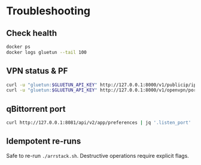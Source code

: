 # Troubleshooting

## Check health
```bash
docker ps
docker logs gluetun --tail 100
```

## VPN status & PF
```bash
curl -u "gluetun:$GLUETUN_API_KEY" http://127.0.0.1:8000/v1/publicip/ip
curl -u "gluetun:$GLUETUN_API_KEY" http://127.0.0.1:8000/v1/openvpn/portforwarded
```

## qBittorrent port
```bash
curl http://127.0.0.1:8081/api/v2/app/preferences | jq '.listen_port'
```

## Idempotent re-runs
Safe to re-run `./arrstack.sh`. Destructive operations require explicit flags.
